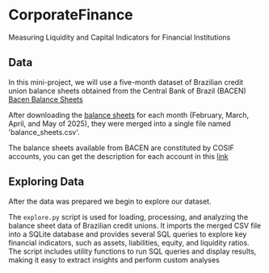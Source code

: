 # CorporateFinance
Measuring Liquidity and Capital Indicators for Financial Institutions

## Data
In this mini-project, we will use a five-month dataset of Brazilian credit union balance sheets obtained from the Central Bank of Brazil (BACEN) [Bacen Balance Sheets](https://www.bcb.gov.br/estabilidadefinanceira/balancetesbalancospatrimoniais)

After downloading the [balance sheets](https://www.bcb.gov.br/estabilidadefinanceira/balancetesbalancospatrimoniais) for each month (February, March, April, and May of 2025), they were merged into a single file named 'balance_sheets.csv'.

The balance sheets available from BACEN are constituted by COSIF accounts, you can get the description for each account in this [link](https://www3.bcb.gov.br/aplica/cosif)

## Exploring Data
After the data was prepared we begin to explore our dataset.

The `explore.py` script is used for loading, processing, and analyzing the balance sheet data of Brazilian credit unions. It imports the merged CSV file into a SQLite database and provides several SQL queries to explore key financial indicators, such as assets, liabilities, equity, and liquidity ratios. The script includes utility functions to run SQL queries and display results, making it easy to extract insights and perform custom analyses

